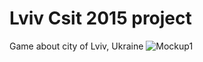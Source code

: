 # Lviv Csit 2015 project
Game about city of Lviv, Ukraine
![Mockup1](https://dl.dropboxusercontent.com/u/50572858/1.jpg)

